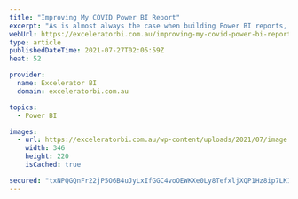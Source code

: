 ```yaml
---
title: "Improving My COVID Power BI Report"
excerpt: "As is almost always the case when building Power BI reports, the first version is just the start of the journey, not the final destination. This article is a follow up from last week where I showed you how I built my COVID Power BI report from scratch. This week [...]Read More »"
webUrl: https://exceleratorbi.com.au/improving-my-covid-power-bi-report/
type: article
publishedDateTime: 2021-07-27T02:05:59Z
heat: 52

provider:
  name: Excelerator BI
  domain: exceleratorbi.com.au

topics:
  - Power BI

images:
  - url: https://exceleratorbi.com.au/wp-content/uploads/2021/07/image.png
    width: 346
    height: 220
    isCached: true

secured: "txNPQGQnFr22jP5O6B4uJyLxIfGGC4voOEWKXe0Ly8TefxljXQP1Hz8ip7LK1/a6lzVXIHF4oIJ0pREPTbFNfQ95ckpnJdmymu15+XePsg8P+QGlSnHj/WK860e9scJCMngdz2/ru/0t+v5NBzt1lBd4aZae7aUnB7jdFphnQ/WnHz8Kj7CUhM9N5U9v0PlcmZ9m1gfJN18Kk+VN1TixluU8IZRubtMc5GlljIdnq9u91dcgmRb3gm6McIwxE++o6SdXt183+pUip6RkDLZW3M2cCnBd0DjobmbMgeXDhgVTT+yQm99bRJXeKPVMkrwOfb0P9ZSsMDCxCch8//bvbY4B35v+33VdFznXw5QdNxo=;KSZo/4DC43a8hMzZ6klTSQ=="
---
```


